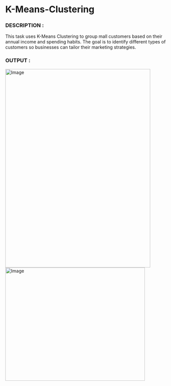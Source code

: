 # K-Means-Clustering

### DESCRIPTION : 
This task uses K-Means Clustering to group mall customers based on their annual income and spending habits. The goal is to identify different types of customers so businesses can tailor their marketing strategies.

### OUTPUT :

<img width="454" height="622" alt="Image" src="https://github.com/user-attachments/assets/4f6ee07d-f133-4d80-89b2-e9abee039965" />

<img width="437" height="355" alt="Image" src="https://github.com/user-attachments/assets/11cd96b9-7643-49c4-b6cc-0f35bb2e675e" />
